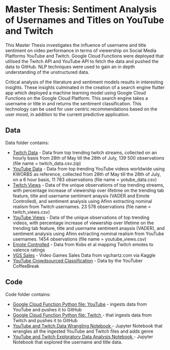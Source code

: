 # Master Thesis: Sentiment Analysis of Usernames and Titles on YouTube and Twitch

This Master Thesis investigates the influence of username and title sentiment on video performance in terms of viewership on Social Media Platforms YouTube and Twitch. Google Cloud Functions were deployed that utilised the Twitch API and YouTube API to fetch the data and pushed the data to GitHub. NLP techniques were used to gain an in depth understanding of the unstructured data.

Critical analysis of the literature and sentiment models results in interesting insights. These insights culminated in the creation of a search engine flutter app which deployed a machine learning model using Google Cloud Functions on the Google Cloud Platform. This search engine takes a username or title in and returns the sentiment classification. This technology can be used for user centric recommendations based on the user mood, in addition to the current predictive application.

## Data
Data folder contains:
* [Twitch Data](https://github.com/JefNtungila/Sentiment-Analysis-of-Usernames-and-Titles-on-YouTube-and-Twitch/blob/main/data/twitch_data.csv.zip) - Data from top trending twitch streams, collected on an hourly basis from 28th of May till the 28th of July, 139 500 observations (file name = twitch_data.csv.zip)
* [YouTube Data](https://github.com/JefNtungila/Sentiment-Analysis-of-Usernames-and-Titles-on-YouTube-and-Twitch/blob/main/data/youtube_data.csv) - Data from top trending YouTube videos worldwide using KWORBS as reference, collected from 28th of May till the 28th of July, on a 6 hour basis, 11 783 observations (file name = yotube_data.csv)
* [Twitch Views](https://github.com/JefNtungila/Sentiment-Analysis-of-Usernames-and-Titles-on-YouTube-and-Twitch/blob/main/data/twitch_views.csv) -  Data of the unique observations of top trending streams, with percentage increase of viewership over lifetime on the trending tab feature, title and username sentiment anaysis (VADER and Emote Controlled), and sentiment analysis using Afinn extracting nominal realism from Twitch usernames. 23 578 observations (file name = twitch_views.csv)
* [YouTube Views](https://github.com/JefNtungila/Sentiment-Analysis-of-Usernames-and-Titles-on-YouTube-and-Twitch/blob/main/data/youtube_views.csv) -  Data of the unique observations of top trending videos, with percentage increase of viewership over lifetime on the trending tab feature, title and username sentiment anaysis (VADER), and sentiment analysis using Afinn extracting nominal realism from YouTube usernames. 1454 observations (file name = youtube_views.csv)
* [Emote Controlled](https://github.com/JefNtungila/Sentiment-Analysis-of-Usernames-and-Titles-on-YouTube-and-Twitch/blob/main/data/emote_average) - Data from Kobs et al mapping Twitch emotes to valence ratings
* [VGS Sales](https://github.com/JefNtungila/Sentiment-Analysis-of-Usernames-and-Titles-on-YouTube-and-Twitch/blob/main/data/vgsales.csv) - Video Games Sales Data from vgchartz.com via Kaggle
* [YouTube Crowdsourced Classification](https://github.com/JefNtungila/Sentiment-Analysis-of-Usernames-and-Titles-on-YouTube-and-Twitch/blob/main/data/Trending_CrowdSourced_Classification.csv) - Data by the YouTuber CoffeeBreak
## Code

Code folder contains:
*  [Google Cloud Function Python file: YouTube](https://github.com/JefNtungila/Sentiment-Analysis-of-Usernames-and-Titles-on-YouTube-and-Twitch/blob/main/code/gcp_youtube_2_github.py) - ingests data from YouTube and pushes it to GitHub
* [Google Cloud Function Python file: Twitch ](https://github.com/JefNtungila/Sentiment-Analysis-of-Usernames-and-Titles-on-YouTube-and-Twitch/blob/main/code/gcp_twitch_2_github.py) - that ingests data from Twitch and pushes it to GitHub
* [YouTube and Twitch Data Wrangling Notebook ](https://github.com/JefNtungila/Sentiment-Analysis-of-Usernames-and-Titles-on-YouTube-and-Twitch/blob/main/code/Sentiment_Analysis_of_Usernames_and_Titles_on_YouTube_and_Twitch_DATA_WRANGLING.ipynb) - Jupyter Notebook that wrangles all the ingested YouTube and Twitch files and adds genre
* [YouTube and Twitch Exploratory Data Analysis Notebook ](https://github.com/JefNtungila/Sentiment-Analysis-of-Usernames-and-Titles-on-YouTube-and-Twitch/blob/main/code/Sentiment_Analysis_of_Usernames_and_Titles_on_YouTube_and_Twitch_Exploratory_Data_Analysis.ipynb) - Jupyter Notebook that explored the username and title data.


